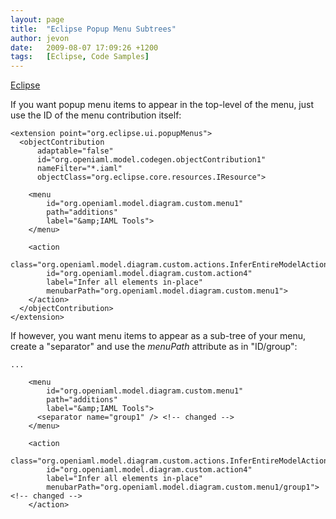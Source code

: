 ```yaml
---
layout: page
title:  "Eclipse Popup Menu Subtrees"
author: jevon
date:   2009-08-07 17:09:26 +1200
tags:   [Eclipse, Code Samples]
---
```


[Eclipse](eclipse.md)

If you want popup menu items to appear in the top-level of the menu, just use the ID of the menu contribution itself:

```
<extension point="org.eclipse.ui.popupMenus">
  <objectContribution
      adaptable="false"
      id="org.openiaml.model.codegen.objectContribution1"
      nameFilter="*.iaml"
      objectClass="org.eclipse.core.resources.IResource">

    <menu
        id="org.openiaml.model.diagram.custom.menu1"
        path="additions"
        label="&amp;IAML Tools">
    </menu>

    <action
        class="org.openiaml.model.diagram.custom.actions.InferEntireModelAction"
        id="org.openiaml.model.diagram.custom.action4"
        label="Infer all elements in-place"
        menubarPath="org.openiaml.model.diagram.custom.menu1">
    </action>
  </objectContribution>
</extension>
```

If however, you want menu items to appear as a sub-tree of your menu, create a "separator" and use the _menuPath_ attribute as in "ID/group":

```
...

    <menu
        id="org.openiaml.model.diagram.custom.menu1"
        path="additions"
        label="&amp;IAML Tools">
      <separator name="group1" /> <!-- changed -->
    </menu>

    <action
        class="org.openiaml.model.diagram.custom.actions.InferEntireModelAction"
        id="org.openiaml.model.diagram.custom.action4"
        label="Infer all elements in-place"
        menubarPath="org.openiaml.model.diagram.custom.menu1/group1"> <!-- changed -->
    </action>
```
